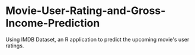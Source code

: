 # Movie-User-Rating-and-Gross-Income-Prediction

Using IMDB Dataset, an R application to predict the upcoming movie's user ratings. 
